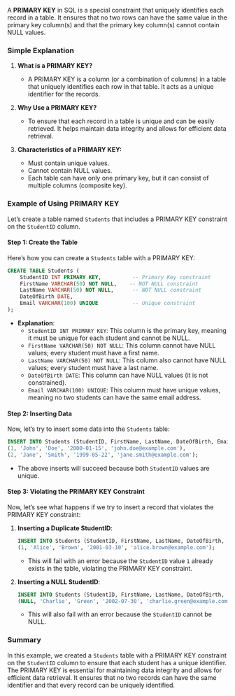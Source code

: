 A **PRIMARY KEY** in SQL is a special constraint that uniquely identifies each record in a table. It ensures that no two rows can have the same value in the primary key column(s) and that the primary key column(s) cannot contain NULL values.

### Simple Explanation

1. **What is a PRIMARY KEY?**
   - A PRIMARY KEY is a column (or a combination of columns) in a table that uniquely identifies each row in that table. It acts as a unique identifier for the records.

2. **Why Use a PRIMARY KEY?**
   - To ensure that each record in a table is unique and can be easily retrieved. It helps maintain data integrity and allows for efficient data retrieval.

3. **Characteristics of a PRIMARY KEY:**
   - Must contain unique values.
   - Cannot contain NULL values.
   - Each table can have only one primary key, but it can consist of multiple columns (composite key).

### Example of Using PRIMARY KEY

Let’s create a table named `Students` that includes a PRIMARY KEY constraint on the `StudentID` column.

#### Step 1: Create the Table

Here’s how you can create a `Students` table with a PRIMARY KEY:

```sql
CREATE TABLE Students (
    StudentID INT PRIMARY KEY,          -- Primary Key constraint
    FirstName VARCHAR(50) NOT NULL,    -- NOT NULL constraint
    LastName VARCHAR(50) NOT NULL,      -- NOT NULL constraint
    DateOfBirth DATE,
    Email VARCHAR(100) UNIQUE           -- Unique constraint
);
```

- **Explanation**:
  - `StudentID INT PRIMARY KEY`: This column is the primary key, meaning it must be unique for each student and cannot be NULL.
  - `FirstName VARCHAR(50) NOT NULL`: This column cannot have NULL values; every student must have a first name.
  - `LastName VARCHAR(50) NOT NULL`: This column also cannot have NULL values; every student must have a last name.
  - `DateOfBirth DATE`: This column can have NULL values (it is not constrained).
  - `Email VARCHAR(100) UNIQUE`: This column must have unique values, meaning no two students can have the same email address.

#### Step 2: Inserting Data

Now, let’s try to insert some data into the `Students` table:

```sql
INSERT INTO Students (StudentID, FirstName, LastName, DateOfBirth, Email) VALUES
(1, 'John', 'Doe', '2000-01-15', 'john.doe@example.com'),
(2, 'Jane', 'Smith', '1999-05-22', 'jane.smith@example.com');
```

- The above inserts will succeed because both `StudentID` values are unique.

#### Step 3: Violating the PRIMARY KEY Constraint

Now, let’s see what happens if we try to insert a record that violates the PRIMARY KEY constraint:

1. **Inserting a Duplicate StudentID**:
   ```sql
   INSERT INTO Students (StudentID, FirstName, LastName, DateOfBirth, Email) VALUES
   (1, 'Alice', 'Brown', '2001-03-10', 'alice.brown@example.com');
   ```
   - This will fail with an error because the `StudentID` value `1` already exists in the table, violating the PRIMARY KEY constraint.

2. **Inserting a NULL StudentID**:
   ```sql
   INSERT INTO Students (StudentID, FirstName, LastName, DateOfBirth, Email) VALUES
   (NULL, 'Charlie', 'Green', '2002-07-30', 'charlie.green@example.com');
   ```
   - This will also fail with an error because the `StudentID` cannot be NULL.

### Summary

In this example, we created a `Students` table with a PRIMARY KEY constraint on the `StudentID` column to ensure that each student has a unique identifier. The PRIMARY KEY is essential for maintaining data integrity and allows for efficient data retrieval. It ensures that no two records can have the same identifier and that every record can be uniquely identified.